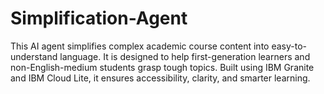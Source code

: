 # Simplification-Agent
This AI agent simplifies complex academic course content into easy-to-understand language. It is designed to help first-generation learners and non-English-medium students grasp tough topics. Built using IBM Granite and IBM Cloud Lite, it ensures accessibility, clarity, and smarter learning.

